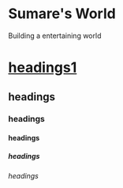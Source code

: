 # Sumare's World
 Building a entertaining world
<!DOCTYPE html>
<head> 
   <meta charset="UTF-8">
   <meta name="description" content="internet shopping">
   <meta name = "keywords" content="HTML, CSS">
   <meta name = "author" content="Dr.Dharamdat Sumare">
   <meta name= "viewport" content="width=divice-width,initial-scale=1.0">
<title>hello world</title>
</head>
<body>
<h1><a href=https://www.google.com/search?q=dramacool&rlz=1C1GCEA_enJM967JM967&oq=dr&gs_lcrp=EgZjaHJvbWUqDQgBEAAYgwEYsQMYgAQyBggAEEUYOTINCAEQABiDARixAxiABDIGCAIQRRg7MgYIAxBFGDsyEwgEEC4YgwEYxwEYsQMY0QMYgAQyBggFEEUYPDIGCAYQRRg8MgYIBxBFGDzSAQgyNzQ2ajBqN6gCALACAA&sourceid=chrome&ie=UTF-8>headings1</a></h1>
<h2>headings</h2>
<h3>headings</h3>
<h4>headings</h4>
<h5>headings</h5>
<h6>headings</h6>

</body>
</html>
   
